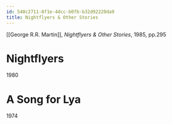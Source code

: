 ```yaml
---
id: 540c2711-8f1e-4dcc-b0fb-b32d92220da9
title: Nightflyers & Other Stories
---
```


[[George R.R. Martin]], *Nightflyers & Other Stories*, 1985, pp.295

# Nightflyers

1980

# A Song for Lya

1974
